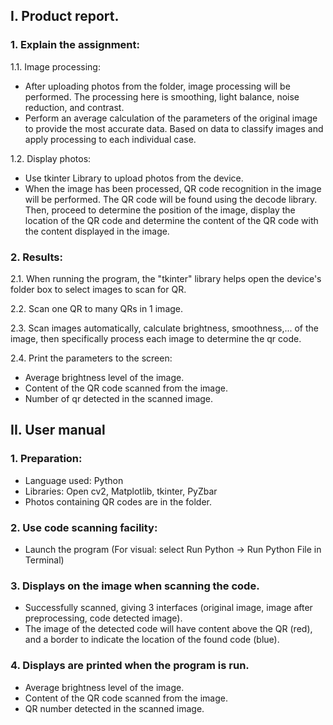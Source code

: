 ## I. Product report.
### 1. Explain the assignment:

1.1.	Image processing:
+ After uploading photos from the folder, image processing will be performed. The processing here is smoothing, light balance, noise reduction, and contrast.
+ Perform an average calculation of the parameters of the original image to provide the most accurate data. Based on data to classify images and apply processing to each individual case.

1.2. Display photos:
+ Use tkinter Library to upload photos from the device.
+ When the image has been processed, QR code recognition in the image will be performed. The QR code will be found using the decode library. Then, proceed to determine the position of the image, display the location of the QR code and determine the content of the QR code with the content displayed in the image.

### 2. Results:

2.1. When running the program, the "tkinter" library helps open the device's folder box to select images to scan for QR.

2.2. Scan one QR to many QRs in 1 image.

2.3. Scan images automatically, calculate brightness, smoothness,... of the image, then specifically process each image to determine the qr code.

2.4. Print the parameters to the screen:
+ Average brightness level of the image.
+ Content of the QR code scanned from the image.
+ Number of qr detected in the scanned image.

## II. User manual

### 1. Preparation:
- Language used: Python
- Libraries: Open cv2, Matplotlib, tkinter, PyZbar
- Photos containing QR codes are in the folder.

### 2. Use code scanning facility:
+ Launch the program (For visual: select Run Python -> Run Python File in Terminal)

### 3. Displays on the image when scanning the code.
- Successfully scanned, giving 3 interfaces (original image, image after preprocessing, code detected image).
- The image of the detected code will have content above the QR (red), and a border to indicate the location of the found code (blue).

### 4. Displays are printed when the program is run.
- Average brightness level of the image.
- Content of the QR code scanned from the image.
- QR number detected in the scanned image.
